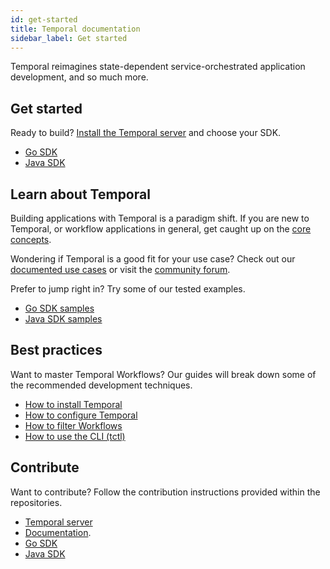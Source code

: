 ```yaml
---
id: get-started
title: Temporal documentation
sidebar_label: Get started
---
```


Temporal reimagines state-dependent service-orchestrated application development, and so much more.

## Get started

Ready to build? [Install the Temporal server](install-temporal-server) and choose your SDK.

- [Go SDK](go-quick-start)
- [Java SDK](java-quick-start)

## Learn about Temporal

Building applications with Temporal is a paradigm shift. If you are new to Temporal, or workflow applications in general, get caught up on the [core concepts](concepts-overview).

Wondering if Temporal is a good fit for your use case? Check out our [documented use cases](use-cases-overview) or visit the [community forum](https://community.temporal.io/tag/use-case-validation).

Prefer to jump right in? Try some of our tested examples.

- [Go SDK samples](https://github.com/temporalio/go-samples)
- [Java SDK samples](https://github.com/temporalio/java-samples)

## Best practices

Want to master Temporal Workflows? Our guides will break down some of the recommended development techniques.

- [How to install Temporal](install-temporal-server)
- [How to configure Temporal](configure-temporal-server)
- [How to filter Workflows](filter-workflows)
- [How to use the CLI (tctl)](tctl)

## Contribute

Want to contribute? Follow the contribution instructions provided within the repositories.

- [Temporal server](https://github.com/temporalio/temporal/blob/master/CONTRIBUTING.md)
- [Documentation](https://github.com/temporalio/documentation-legacy/blob/master/README.md).
- [Go SDK](https://github.com/temporalio/go-sdk/blob/master/CONTRIBUTING.md)
- [Java SDK](https://github.com/temporalio/java-sdk/blob/master/CONTRIBUTING.md)

